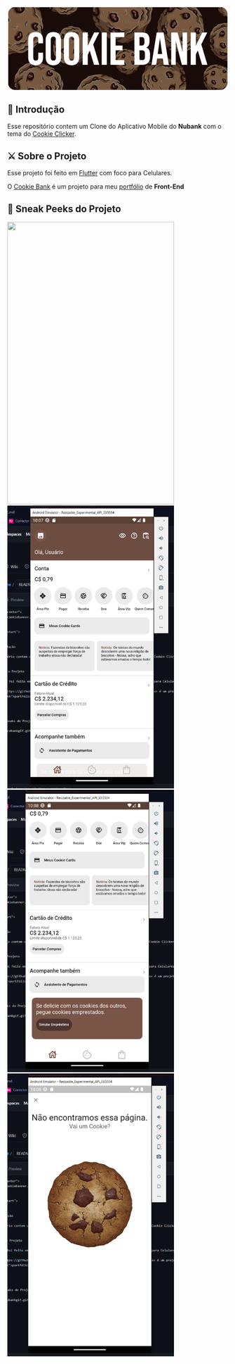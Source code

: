 <div align="center">
<img src="./cookiebanner.png" width="500" height="187.5">


<div align="start">


## 🤗 Introdução

Esse repositório contem um Clone do Aplicativo Mobile do **Nubank** com o tema do [Cookie Clicker](https://orteil.dashnet.org/cookieclicker/).


## ⚔️ Sobre o Projeto

Esse projeto foi feito em <a href="https://flutter.dev" target="_blank">Flutter</a> com foco para Celulares. <br> 

O <a href="https://github.com/amoreira2003/Nubank-FlutterClone" target="_blank">Cookie Bank</a> é um projeto para meu <a href="https://github.com/amoreira2003" target="_blank">portfólio</a> de **Front-End**

  <div>
<div>

## 📸 Sneak Peeks do Projeto

<img width="379.5" height="642.5" src="./cobankgif.gif"> <img width="379.5" height="642.5" src="./image.png"> <img width="379.5" height="642.5" src="./image2.png"> <img width="379.5" height="642.5" src="./image3.png">

